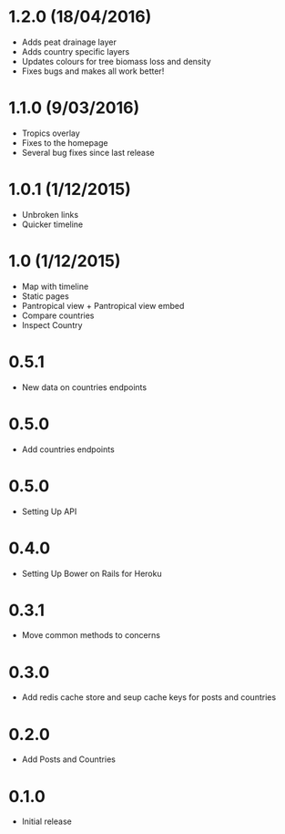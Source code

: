 # 1.2.0 (18/04/2016)

* Adds peat drainage layer
* Adds country specific layers
* Updates colours for tree biomass loss and density
* Fixes bugs and makes all work better!

# 1.1.0 (9/03/2016)

* Tropics overlay
* Fixes to the homepage
* Several bug fixes since last release

# 1.0.1 (1/12/2015)

* Unbroken links
* Quicker timeline

# 1.0 (1/12/2015)

* Map with timeline
* Static pages
* Pantropical view + Pantropical view embed
* Compare countries
* Inspect Country

# 0.5.1

* New data on countries endpoints

# 0.5.0

* Add countries endpoints

# 0.5.0

* Setting Up API

# 0.4.0

* Setting Up Bower on Rails for Heroku

# 0.3.1
* Move common methods to concerns

# 0.3.0

* Add redis cache store and seup cache keys for posts and countries

# 0.2.0
* Add Posts and Countries

# 0.1.0

* Initial release
